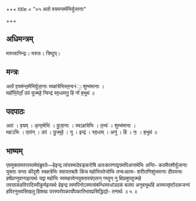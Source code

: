 +++
title = "०५ अतो वयमन्तमेभिर्युजानाः"

+++
## अधिमन्त्रम्
मरुत्वानिन्द्रः। मरुतः। त्रिष्टुप्।

## मन्त्रः
अतो॑ व॒यम॑न्त॒मेभि॑र्युजा॒नाः स्वक्ष॑त्रेभिस्त॒न्व१॑ः॒ शुम्भ॑मानाः ।  
महो॑भि॒रेताँ॒ उप॑ युज्महे॒ न्विन्द्र॑ स्व॒धामनु॒ हि नो॑ ब॒भूथ॑ ॥

## पदपाठः
अतः॑ । व॒यम् । अ॒न्त॒मेभिः॑ । यु॒जा॒नाः । स्वऽक्ष॑त्रेभिः । त॒न्वः॑ । शुम्भ॑मानाः ।  
महः॑ऽभिः । एता॑न् । उप॑ । यु॒ज्म॒हे॒ । नु । इन्द्र॑ । स्व॒धाम् । अनु॑ । हि । नः॒ । ब॒भूथ॑ ॥

## भाष्यम्
एवमुक्तामरुतस्तमेवंब्रुवते—हेइन्द्र त्वंयस्मादेवङ्करोषि अतःकारणाद्वयमपिअन्तमेभिः अन्ति- कतमैरश्वैर्युजानाः युक्ताः सन्तः कीदृशैः स्वक्षत्रेभिः स्वायत्तबलैः किंच महोभिस्तेजोभिः तन्वःआत्म- शरीराणिशुंभमानाः दीपयन्तः हर्षंप्राप्नुवानाइत्यर्थः यद्वा महोभिः स्वमहत्त्वेनयुक्तावयंएतान् गम्तॄन् नु क्षिप्रमुपयुज्महे तवसाकंहविरादिस्वीकुर्मइत्यर्थः हेइन्द्र त्वमपिनोऽस्मत्संबन्धिस्वधांउदकं बलंवा अनुबभूथहि अस्मत्सृष्टोदकजन्यं हविरनुभवसिखलु हिशब्दः परस्परोपकार्योपकारिभावप्रसिद्धिद्यो- तनार्थः ॥ ५ ॥